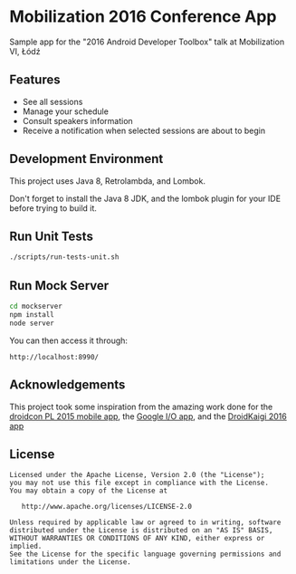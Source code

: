# Mobilization 2016 Conference App

Sample app for the "2016 Android Developer Toolbox" talk at Mobilization VI, Łódź

## Features

* See all sessions
* Manage your schedule
* Consult speakers information
* Receive a notification when selected sessions are about to begin


## Development Environment

This project uses Java 8, Retrolambda, and Lombok.

Don't forget to install the Java 8 JDK, and the lombok plugin for your IDE before trying to build it.


## Run Unit Tests

```bash
./scripts/run-tests-unit.sh
```


## Run Mock Server

```bash
cd mockserver
npm install
node server
```

You can then access it through:

```
http://localhost:8990/
```


## Acknowledgements

This project took some inspiration from the amazing work done for the [droidcon PL 2015 mobile app][], the [Google I/O app][], and the [DroidKaigi 2016 app][]


## License

```
Licensed under the Apache License, Version 2.0 (the "License");
you may not use this file except in compliance with the License.
You may obtain a copy of the License at

   http://www.apache.org/licenses/LICENSE-2.0

Unless required by applicable law or agreed to in writing, software
distributed under the License is distributed on an "AS IS" BASIS,
WITHOUT WARRANTIES OR CONDITIONS OF ANY KIND, either express or implied.
See the License for the specific language governing permissions and
limitations under the License.
```

[droidcon PL 2015 mobile app]: https://github.com/droidconpl/droidcon-2015-mobile-app
[Google I/O app]: https://github.com/google/iosched
[DroidKaigi 2016 app]: https://github.com/konifar/droidkaigi2016/
